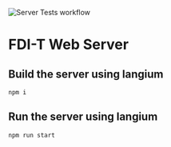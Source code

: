 ![Server Tests workflow](https://github.com/DApIA-Project/FDI-T-Web/actions/workflows/node.js.yml/badge.svg)

# FDI-T Web Server

## Build the server using langium

```shell
npm i
```

## Run the server using langium

```shell
npm run start
```
